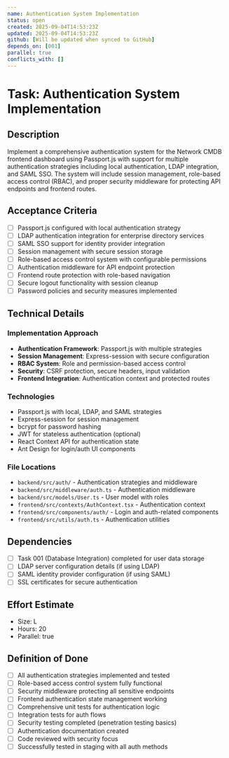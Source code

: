 ```yaml
---
name: Authentication System Implementation
status: open
created: 2025-09-04T14:53:23Z
updated: 2025-09-04T14:53:23Z
github: [Will be updated when synced to GitHub]
depends_on: [001]
parallel: true
conflicts_with: []
---
```


# Task: Authentication System Implementation

## Description
Implement a comprehensive authentication system for the Network CMDB frontend dashboard using Passport.js with support for multiple authentication strategies including local authentication, LDAP integration, and SAML SSO. The system will include session management, role-based access control (RBAC), and proper security middleware for protecting API endpoints and frontend routes.

## Acceptance Criteria
- [ ] Passport.js configured with local authentication strategy
- [ ] LDAP authentication integration for enterprise directory services
- [ ] SAML SSO support for identity provider integration
- [ ] Session management with secure session storage
- [ ] Role-based access control system with configurable permissions
- [ ] Authentication middleware for API endpoint protection
- [ ] Frontend route protection with role-based navigation
- [ ] Secure logout functionality with session cleanup
- [ ] Password policies and security measures implemented

## Technical Details
### Implementation Approach
- **Authentication Framework**: Passport.js with multiple strategies
- **Session Management**: Express-session with secure configuration
- **RBAC System**: Role and permission-based access control
- **Security**: CSRF protection, secure headers, input validation
- **Frontend Integration**: Authentication context and protected routes

### Technologies
- Passport.js with local, LDAP, and SAML strategies
- Express-session for session management
- bcrypt for password hashing
- JWT for stateless authentication (optional)
- React Context API for authentication state
- Ant Design for login/auth UI components

### File Locations
- `backend/src/auth/` - Authentication strategies and middleware
- `backend/src/middleware/auth.ts` - Authentication middleware
- `backend/src/models/User.ts` - User model with roles
- `frontend/src/contexts/AuthContext.tsx` - Authentication context
- `frontend/src/components/auth/` - Login and auth-related components
- `frontend/src/utils/auth.ts` - Authentication utilities

## Dependencies
- [ ] Task 001 (Database Integration) completed for user data storage
- [ ] LDAP server configuration details (if using LDAP)
- [ ] SAML identity provider configuration (if using SAML)
- [ ] SSL certificates for secure authentication

## Effort Estimate
- Size: L
- Hours: 20
- Parallel: true

## Definition of Done
- [ ] All authentication strategies implemented and tested
- [ ] Role-based access control system fully functional
- [ ] Security middleware protecting all sensitive endpoints
- [ ] Frontend authentication state management working
- [ ] Comprehensive unit tests for authentication logic
- [ ] Integration tests for auth flows
- [ ] Security testing completed (penetration testing basics)
- [ ] Authentication documentation created
- [ ] Code reviewed with security focus
- [ ] Successfully tested in staging with all auth methods